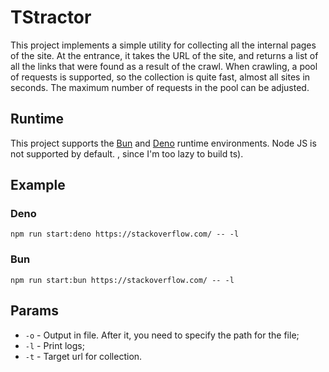 # TStractor
This project implements a simple utility for collecting all the internal pages of the site. At the entrance, it takes the URL of the site, and returns a list of all the links that were found as a result of the crawl.
When crawling, a pool of requests is supported, so the collection is quite fast, almost all sites in seconds. The maximum number of requests in the pool can be adjusted.

## Runtime
This project supports the [Bun](https://bun.sh/) and [Deno](https://deno.com/) runtime environments. Node JS is not supported by default. , since I'm too lazy to build ts).

## Example

### Deno
```npm run start:deno https://stackoverflow.com/ -- -l```
### Bun
```npm run start:bun https://stackoverflow.com/ -- -l```

## Params
* `-o` - Output in file. After it, you need to specify the path for the file;
* `-l` - Print logs;
* `-t` - Target url for collection.
